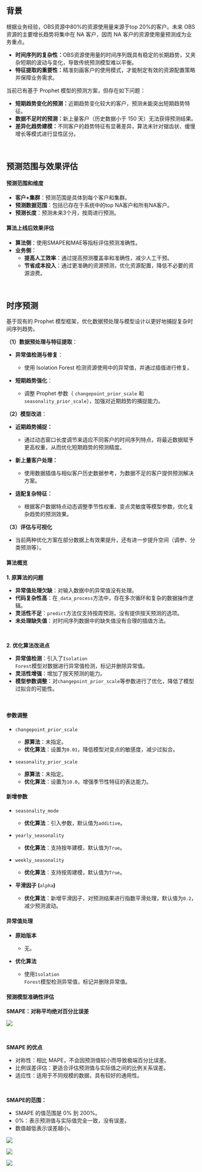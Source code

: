 ## <b>背景</b>

<p style="text-align:start">根据业务经验，OBS资源中80%的资源使用量来源于top 20%的客户。未来 OBS 资源的主要增长趋势将集中在 NA 客户，因而 NA 客户的资源使用量预测成为业务重点。</p>

* <b>时间序列的复杂性：</b>OBS资源使用量的时间序列既具有稳定的长期趋势，又夹杂短期的波动与变化，导致传统预测模型难以平衡。
* <b>特征提取的重要性：</b>精准刻画客户的使用模式，才能制定有效的资源配置策略并保障业务需求。




<p style="text-align:start">当前已有基于 Prophet 模型的预测方案，但存在如下问题：</p>

* <b>短期趋势变化的预测：</b>近期趋势变化较大的客户，预测未能突出短期趋势特征。
* <b>数据不足时的预测：</b>新上量客户（历史数据小于 150 天）无法获得预测结果。
* <b>差异化趋势建模：</b>不同客户的趋势特征有显著差异，算法未针对锯齿状、缓慢增长等模式进行显性区分。




<p style="text-align:start"> </p>

## <b>预测范围与效果评估</b>

#### <b>预测范围和维度</b>

* <b>客户+集群</b>：预测范围是具体到每个客户和集群。
* <b>预测数据范围</b>：包括已存在于系统中的top NA客户和所有NA客户。
* <b>预测长度</b>：预测未来3个月，按周进行预测。




#### <b>算法上线后效果评估</b>

* <b>算法侧</b>：使用SMAPE和MAE等指标评估预测准确性。
* <b>业务侧</b>：
    * <b>提高人工效率</b>：通过提高预测覆盖率和准确性，减少人工干预。
    * <b>节省成本投入</b>：通过更准确的资源预测，优化资源配置，降低不必要的资源浪费。







<p style="text-align:start"> </p>

## <b>时序预测</b>

<p style="text-align:unset">基于现有的 Prophet 模型框架，优化数据预处理与模型设计以更好地捕捉复杂时间序列趋势。</p>

<p style="text-align:unset"><b>（1）数据预处理与特征提取</b>：</p>

* <b>异常值检测与修复</b>：
    * 使用 Isolation Forest 检测资源使用中的异常值，并通过插值进行修复。



* <b>短期趋势强化</b>：
    * 调整 Prophet 参数（ <code>changepoint_prior_scale</code> 和 <code>seasonality_prior_scale</code>），加强对近期趋势的捕捉能力。







<b>（2）模型改进</b>：

* <b>近期趋势捕捉：</b>
    * 通过动态窗口长度调节来适应不同客户的时间序列特点，将最近数据赋予更高权重，从而优化短期趋势的预测精度。



* <b>新上量客户处理：</b>
    * 使用数据插值与相似客户历史数据参考，为数据不足的客户提供预测解决方案。



* <b>适配复杂特征：</b>
    * 根据客户数据特点动态调整季节性权重、变点灵敏度等模型参数，优化复杂趋势的预测效果。







<b>（3）评估与可视化</b>

* 当前两种优化方案在部分数据上有效果提升，还有进一步提升空间（调参、分类预测等）。




#### <b>算法概览</b>

<p style="text-align:start"><b>1. 原算法的问题</b> </p>

* <b>异常值处理欠缺</b>：对输入数据中的异常值没有处理。
* <b>代码复杂性高</b>：在<code>_data_process</code>方法中，存在多次循环和复杂的数据操作逻辑。
* <b>灵活性不足</b>：<code>predict</code>方法仅支持按周预测，没有提供按天预测的选项。
* <b>未处理缺失值</b>：对时间序列数据中的缺失值没有合理的插值方法。




<p style="text-align:start"> </p>

<p style="text-align:start"><b>2. 优化算法改进点</b></p>

* <b>异常值检测</b>：引入了<code>Isolation Forest</code>模型对数据进行异常值检测，标记并删除异常值。
* <b>灵活性增强</b>：增加了按天预测的能力。
* <b>模型参数调整</b>：对<code>changepoint_prior_scale</code>等参数进行了优化，降低了模型过拟合的可能性。




<p style="text-align:start"> </p>

#### <b>参数调整</b>

* <code>changepoint_prior_scale</code>
    * <b>原算法</b>：未指定。
    * <b>优化算法</b>：设置为<code>0.01</code>，降低模型对变点的敏感度，减少过拟合。



* <code>seasonality_prior_scale</code>
    * <b>原算法</b>：未指定。
    * <b>优化算法</b>：设置为<code>10.0</code>，增强季节性特征的表达能力。







#### <b>新增参数</b>

* <code>seasonality_mode</code>
    * <b>优化算法</b>：引入参数，默认值为<code>additive</code>。



* <code>yearly_seasonality</code>
    * <b>优化算法</b>：支持按年建模，默认值为<code>True</code>。



* <code>weekly_seasonality</code>
    * <b>优化算法</b>：支持按周建模，默认值为<code>True</code>。



* <b>平滑因子 (</b><code>alpha</code><b>)</b>
    * <b>优化算法</b>：新增平滑因子，对预测结果进行指数平滑处理，默认值为<code>0.2</code>，减少预测波动。







#### <b>异常值处理</b>

* <b>原始版本</b>
    * 无。



* <b>优化算法</b>
    * 使用<code>Isolation Forest</code>模型检测异常值，标记并删除异常值。







#### <b>预测模型准确性评估</b>

<p style="text-align:start"><b>SMAPE：对称平均绝对百分比误差</b></p>

![](https://clouddocs.huawei.com/api/file/doc/preview/df53436e-b8b0-4ccd-bbf2-33618739388e?documentId=369acbe5-df2d-4b8f-afc1-82a59ec85d64 "")

<p style="text-align:unset"> </p>

<p style="text-align:unset"><b>SMAPE 的优点</b></p>

* 对称性：相比 MAPE，不会因预测值较小而导致极端百分比误差。
* 比例误差评估：更适合评估预测值与实际值之间的比例关系误差。
* 适应性：适用于不同规模的数据，具有较好的通用性。




<p style="text-align:unset"> </p>

<p style="text-align:unset"><b>SMAPE的范围：</b></p>

* SMAPE 的值范围是 0% 到 200%。
* 0%：表示预测值与实际值完全一致，没有误差。
* 数值越低表示误差越小。




<p style="text-align:unset"></p>

<p style="text-align:start"></p>

![](https://clouddocs.huawei.com/api/file/doc/preview/7eba630a-9465-443a-8b8b-49e03dead2fb?documentId=369acbe5-df2d-4b8f-afc1-82a59ec85d64 "")

![](https://clouddocs.huawei.com/api/file/doc/preview/7cfb2463-1fcb-45f7-9bf9-f43104bdfddb?documentId=369acbe5-df2d-4b8f-afc1-82a59ec85d64 "")

![](https://clouddocs.huawei.com/api/file/doc/preview/d4ff65c4-a718-4d46-a92c-581552d78161?documentId=369acbe5-df2d-4b8f-afc1-82a59ec85d64 "")

<p style="text-align:unset"></p>
